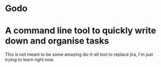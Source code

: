# Godo

# A command line tool to quickly write down and organise tasks
This is not meant to be some amazing do-it-all tool to replace jira, I'm just trying to learn right now.